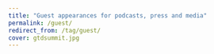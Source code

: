 ```yaml
---
title: "Guest appearances for podcasts, press and media"
permalink: /guest/
redirect_from: /tag/guest/
cover: gtdsummit.jpg
---
```

